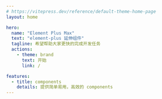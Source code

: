 ```yaml
---
# https://vitepress.dev/reference/default-theme-home-page
layout: home

hero:
  name: "Element Plus Max"
  text: "element-plus 延伸组件"
  tagline: 希望帮助大家更快的完成开发任务
  actions:
    - theme: brand
      text: 开始
      link: /

features:
  - title: components
    details: 提供简单易用，高效的 components
---
```

